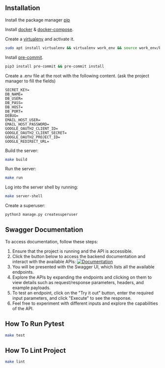 ## Installation
Install the package manager [pip](https://pip.pypa.io/en/stable/)

Install [docker](https://docs.docker.com/) & [docker-compose](https://docs.docker.com/compose/).

Create a [virtualenv](https://virtualenv.pypa.io/en/latest/) and activate it.

```bash
sudo apt install virtualenv && virtualenv work_env && source work_env/bin/activate
```

Install [pre-commit](https://pre-commit.com/).

```bash
pip3 install pre-commit && pre-commit install
```

Create a .env file at the root with the following content. (ask the project manager to fill the fields)

```.env
SECRET_KEY=
DB_NAME=
DB_USER=
DB_PASS=
DB_HOST=
DB_PORT=
DEBUG=
EMAIL_HOST_USER=
EMAIL_HOST_PASSWORD=
GOOGLE_OAUTH2_CLIENT_ID=
GOOGLE_OAUTH2_CLIENT_SECRET=
GOOGLE_OAUTH2_PROJECT_ID=
GOOGLE_REDIRECT_URL=
```

Build the server:
```bash
make build
```
Run the server:
```bash
make run
```
Log into the server shell by running:
```bash
make server-shell
```
Create a superuser:
```bash
python3 manage.py createsuperuser
```


## Swagger Documentation
To access documentation, follow these steps:

1. Ensure that the project is running and the API is accessible.
2. Click the button below to access the backend documentation and interact with the available APIs:
[![Documentation](https://img.shields.io/badge/Swagger-Documentation-blue.svg)](http://0.0.0.0:8000/swagger)
3. You will be presented with the Swagger UI, which lists all the available endpoints.
4. Explore the APIs by expanding the endpoints and clicking on them to view details such as request/response parameters, headers, and example payloads.
5. To test an endpoint, click on the "Try it out" button, enter the required input parameters, and click "Execute" to see the response.
6. Feel free to experiment with different inputs and explore the capabilities of the API.


## How To Run Pytest

```bash
make test
```

## How To Lint Project

```bash
make lint
```
